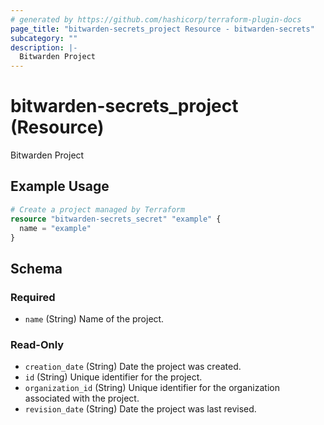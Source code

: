 ```yaml
---
# generated by https://github.com/hashicorp/terraform-plugin-docs
page_title: "bitwarden-secrets_project Resource - bitwarden-secrets"
subcategory: ""
description: |-
  Bitwarden Project
---
```


# bitwarden-secrets_project (Resource)

Bitwarden Project

## Example Usage

```terraform
# Create a project managed by Terraform
resource "bitwarden-secrets_secret" "example" {
  name = "example"
}
```

<!-- schema generated by tfplugindocs -->
## Schema

### Required

- `name` (String) Name of the project.

### Read-Only

- `creation_date` (String) Date the project was created.
- `id` (String) Unique identifier for the project.
- `organization_id` (String) Unique identifier for the organization associated with the project.
- `revision_date` (String) Date the project was last revised.
